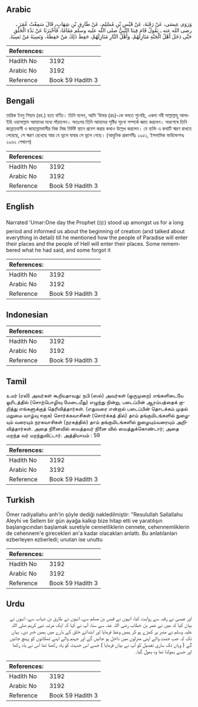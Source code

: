## Arabic


<div dir="rtl" lang="ar" style={{fontSize:'larger',backgroundColor:'#f8f9fa',padding:20}}>
وَرَوَى عِيسَى، عَنْ رَقَبَةَ، عَنْ قَيْسِ بْنِ مُسْلِمٍ، عَنْ طَارِقِ بْنِ شِهَابٍ، قَالَ سَمِعْتُ عُمَرَ ـ رضى الله عنه ـ يَقُولُ قَامَ فِينَا النَّبِيُّ صلى الله عليه وسلم مَقَامًا، فَأَخْبَرَنَا عَنْ بَدْءِ الْخَلْقِ حَتَّى دَخَلَ أَهْلُ الْجَنَّةِ مَنَازِلَهُمْ، وَأَهْلُ النَّارِ مَنَازِلَهُمْ، حَفِظَ ذَلِكَ مَنْ حَفِظَهُ، وَنَسِيَهُ مَنْ نَسِيَهُ‏.‏
</div>
<div style={{backgroundColor:'#f8f9fa',padding:20, marginBottom: 10}}><table> <thead> <tr> <th>References:</th> <th></th> </tr> </thead> <tbody><tr><td>Hadith No</td><td>3192</td></tr><tr><td>Arabic No</td><td>3192</td></tr><tr><td>Reference</td><td>Book 59 Hadith 3</td></tr></tbody></table></div>

## Bengali


<div dir="ltr" lang="bn" style={{fontSize:'larger',backgroundColor:'#f8f9fa',padding:20}}>
তারিক ইবনু শিহাব (রহ.) হতে বর্ণিত। তিনি বলেন, আমি ‘উমার (রাঃ)-কে বলতে শুনেছি, একদা নবী সাল্লাল্লাহু আলাইহি ওয়াসাল্লাম আমাদের মধ্যে দাঁড়ালেন। অতঃপর তিনি আমাদের সৃষ্টির সূচনা সম্পর্কে জ্ঞাত করলেন। অবশেষে তিনি জান্নাতবাসী ও জাহান্নামবাসীর নিজ নিজ নির্দিষ্ট স্থানে প্রবেশ করার কথাও উল্লেখ করলেন। যে ব্যক্তি এ কথাটি স্মরণ রাখতে পেরেছে, সে স্মরণ রেখেছে আর যে ভুলে যাবার সে ভুলে গেছে। (আধুনিক প্রকাশনীঃ ২৯৫১, ইসলামিক ফাউন্ডেশনঃ ২৯৬২ শেষাংশ)
</div>
<div style={{backgroundColor:'#f8f9fa',padding:20, marginBottom: 10}}><table> <thead> <tr> <th>References:</th> <th></th> </tr> </thead> <tbody><tr><td>Hadith No</td><td>3192</td></tr><tr><td>Arabic No</td><td>3192</td></tr><tr><td>Reference</td><td>Book 59 Hadith 3</td></tr></tbody></table></div>

## English


<div dir="ltr" lang="en" style={{fontSize:'larger',backgroundColor:'#f8f9fa',padding:20}}>
Narrated 'Umar:One day the Prophet (ﷺ) stood up amongst us for a long period and informed us about the beginning of creation (and talked about everything in detail) till he mentioned how the people of Paradise will enter their places and the people of Hell will enter their places. Some remembered what he had said, and some forgot it
</div>
<div style={{backgroundColor:'#f8f9fa',padding:20, marginBottom: 10}}><table> <thead> <tr> <th>References:</th> <th></th> </tr> </thead> <tbody><tr><td>Hadith No</td><td>3192</td></tr><tr><td>Arabic No</td><td>3192</td></tr><tr><td>Reference</td><td>Book 59 Hadith 3</td></tr></tbody></table></div>

## Indonesian


<div dir="ltr" lang="id" style={{fontSize:'larger',backgroundColor:'#f8f9fa',padding:20}}>

</div>
<div style={{backgroundColor:'#f8f9fa',padding:20, marginBottom: 10}}><table> <thead> <tr> <th>References:</th> <th></th> </tr> </thead> <tbody><tr><td>Hadith No</td><td>3192</td></tr><tr><td>Arabic No</td><td>3192</td></tr><tr><td>Reference</td><td>Book 59 Hadith 3</td></tr></tbody></table></div>

## Tamil


<div dir="ltr" lang="ta" style={{fontSize:'larger',backgroundColor:'#f8f9fa',padding:20}}>
உமர் (ரலி) அவர்கள் கூறியதாவது: நபி (ஸல்) அவர்கள் (ஒருமுறை) எங்களிடையே ஓரிடத்தில் (சொற்பொழிவு மேடைமீது) எழுந்து நின்று, படைப்பின் ஆரம்பத்தைக் குறித்து எங்களுக்குத் தெரிவித்தார்கள். (எதுவரை என்றால் படைப்பின் தொடக்கம் முதல் மறுமை வாழ்வு ஈறாக) சொர்க்கவாசிகள் (சொர்க்கத் தில்) தாம் தங்குமிடங்களில் நுழையும் வரையும் நரகவாசிகள் (நரகத்தில்) தாம் தங்குமிடங்களில் நுழையும்வரையும் அறிவித்தார்கள். அதை நினைவில் வைத்தவர் நினை வில் வைத்துக்கொண்டார்; அதை மறந்த வர் மறந்துவிட்டார். அத்தியாயம் : 59
</div>
<div style={{backgroundColor:'#f8f9fa',padding:20, marginBottom: 10}}><table> <thead> <tr> <th>References:</th> <th></th> </tr> </thead> <tbody><tr><td>Hadith No</td><td>3192</td></tr><tr><td>Arabic No</td><td>3192</td></tr><tr><td>Reference</td><td>Book 59 Hadith 3</td></tr></tbody></table></div>

## Turkish


<div dir="ltr" lang="tr" style={{fontSize:'larger',backgroundColor:'#f8f9fa',padding:20}}>
Ömer radiyallahu anh'in şöyle dediği nakledilmiştir: "Resulullah Sallallahu Aleyhi ve Sellem bir gün ayağa kalkıp bize hitap etti ve yaratılışın başlangıcından başlamak suretiyle cennetliklerin cennete, cehennemliklerin de cehennem'e girecekleri an'a kadar olacakları anlattı. Bu anlatılanları ezberleyen ezberledi; unutan ise unuttu
</div>
<div style={{backgroundColor:'#f8f9fa',padding:20, marginBottom: 10}}><table> <thead> <tr> <th>References:</th> <th></th> </tr> </thead> <tbody><tr><td>Hadith No</td><td>3192</td></tr><tr><td>Arabic No</td><td>3192</td></tr><tr><td>Reference</td><td>Book 59 Hadith 3</td></tr></tbody></table></div>

## Urdu


<div dir="rtl" lang="ur" style={{fontSize:'larger',backgroundColor:'#f8f9fa',padding:20}}>
اور عیسیٰ نے رقبہ سے روایت کیا، انہوں نے قیس بن مسلم سے، انہوں نے طارق بن شہاب سے، انہوں نے بیان کیا کہ میں نے عمر بن خطاب رضی اللہ عنہ سے سنا، آپ نے کہا کہ ایک مرتبہ نبی کریم صلی اللہ علیہ وسلم نے منبر پر کھڑے ہو کر ہمیں وعظ فرمایا اور ابتدائے خلق کے بارے میں ہمیں خبر دی۔ یہاں تک کہ جب جنت والے اپنی منزلوں میں داخل ہو جائیں گے اور جہنم والے اپنے ٹھکانوں کو پہنچ جائیں گے ( وہاں تک ساری تفصیل کو آپ نے بیان فرمایا ) جسے اس حدیث کو یاد رکھنا تھا اس نے یاد رکھا اور جسے بھولنا تھا وہ بھول گیا۔
</div>
<div style={{backgroundColor:'#f8f9fa',padding:20, marginBottom: 10}}><table> <thead> <tr> <th>References:</th> <th></th> </tr> </thead> <tbody><tr><td>Hadith No</td><td>3192</td></tr><tr><td>Arabic No</td><td>3192</td></tr><tr><td>Reference</td><td>Book 59 Hadith 3</td></tr></tbody></table></div>
